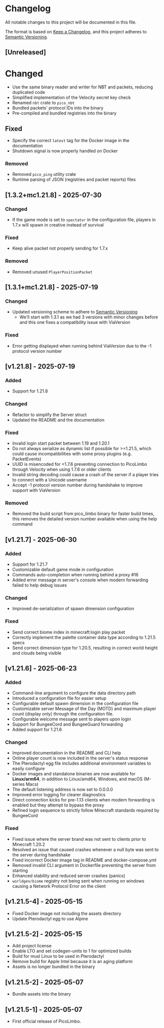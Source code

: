 # Changelog

All notable changes to this project will be documented in this file.

The format is based on [Keep a Changelog](https://keepachangelog.com/en/1.1.0/),
and this project adheres to [Semantic Versioning](https://semver.org/spec/v2.0.0.html).

## [Unreleased]

# Changed

- Use the same binary reader and writer for NBT and packets, reducing duplicated code
- Simplified implementation of the Velocity secret key check
- Renamed `nbt` crate to `pico_nbt`
- Bundled packets' protocol IDs into the binary
- Pre-compiled and bundled registries into the binary

## Fixed

- Specify the correct `latest` tag for the Docker image in the documentation
- Shutdown signal is now properly handled on Docker

### Removed

- Removed `pico_ping` utility crate
- Runtime parsing of JSON (registries and packet reports) files

## [1.3.2+mc1.21.8] - 2025-07-30

### Changed

- If the game mode is set to `spectator` in the configuration file, players in 1.7.x will spawn in creative instead of survival

### Fixed

- Keep alive packet not properly sending for 1.7.x

### Removed

- Removed unused `PlayerPositionPacket`

## [1.3.1+mc1.21.8] - 2025-07-19

### Changed

- Updated versioning scheme to adhere to [Semantic Versioning](https://semver.org/spec/v2.0.0.html)
  - We'll start with 1.3.1 as we had 3 versions with minor changes before and this one fixes a compatibility issue with ViaVersion

### Fixed

- Error getting displayed when running behind ViaVersion due to the -1 protocol version number

## [v1.21.8] - 2025-07-19

### Added

- Support for 1.21.8

### Changed

- Refactor to simplify the Server struct
- Updated the README and the documentation

### Fixed

- Invalid login start packet between 1.19 and 1.20.1
- Do not always serialize as dynamic list if possible for >=1.21.5, which could cause incompatibilities with some proxy plugins (e.g. PacketEvents)
- UUID is misencoded for <1.7.6 preventing connection to PicoLimbo through Velocity when using 1.7.6 or older clients
- Invalid string decoding could cause a crash of the server if a player tries to connect with a Unicode username
- Accept -1 protocol version number during handshake to improve support with ViaVersion

### Removed

- Removed the build script from pico_limbo binary for faster build times, this removes the detailed version number available when using the help command


## [v1.21.7] - 2025-06-30

### Added

- Support for 1.21.7
- Customizable default game mode in configuration
- Commands auto-completion when running behind a proxy #16
- Added error message in server's console when modern forwarding failed to help debug issues

### Changed

- Improved de-serialization of spawn dimension configuration

### Fixed

- Send correct biome index in minecraft:login play packet
- Correctly implement the palette container data type according to 1.21.5 specs
- Send correct dimension type for 1.20.5, resulting in correct world height and clouds being visible

## [v1.21.6] - 2025-06-23

### Added

- Command-line argument to configure the data directory path
- Introduced a configuration file for easier setup
- Configurable default spawn dimension in the configuration file
- Customizable server Message of the Day (MOTD) and maximum player count (display only) through the configuration file.
- Configurable welcome message sent to players upon login
- Support for BungeeCord and BungeeGuard forwarding
- Added support for 1.21.6

### Changed

- Improved documentation in the README and CLI help
- Online player count is now included in the server's status response
- The Pterodactyl egg file includes additional environment variables to easily configure
- Docker images and standalone binaries are now available for **Linux/arm64**, in addition to Linux/amd64, Windows, and macOS (M-series Macs)
- The default listening address is now set to 0.0.0.0
- Improved error logging for clearer diagnostics
- Direct connection kicks for pre-1.13 clients when modern forwarding is enabled but they attempt to bypass the proxy
- Refined login sequence to strictly follow Minecraft standards required by BungeeCord

### Fixed

- Fixed issue where the server brand was not sent to clients prior to Minecraft 1.20.2
- Resolved an issue that caused crashes whenever a null byte was sent to the server during handshake
- Fixed incorrect Docker image tag in README and docker-compose.yml
- Removed invalid CLI argument in Dockerfile preventing the server from starting
- Enhanced stability and reduced server crashes (panics)
- `worldgen/biome` registry not being sent when running on windows causing a Network Protocol Error on the client

## [v1.21.5-4] - 2025-05-15

- Fixed Docker image not including the assets directory
- Update Pterodactyl egg to use Alpine

## [v1.21.5-2] - 2025-05-15

- Add project license
- Enable LTO and set codegen-units to 1 for optimized builds
- Build for musl Linux to be used in Pterodactyl
- Remove build for Apple Intel because it is an aging platform
- Assets is no longer bundled in the binary

## [v1.21.5-2] - 2025-05-07

- Bundle assets into the binary

## [v1.21.5-1] - 2025-05-07

- First official release of PicoLimbo.
